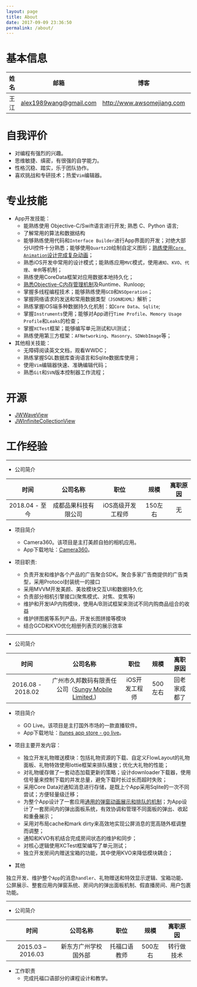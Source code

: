 ```yaml
---
layout: page
title: About
date: 2017-09-09 23:36:50
permalink: /about/
---
```


# 基本信息

| 姓名 | 邮箱 | 博客 | GitHub |
| :---: | :---: | :---: | :---: | 
| 王江 | alex1989wang@gmail.com | http://www.awsomejiang.com | https://github.com/Alex1989Wang |

# 自我评价

- 对编程有强烈的兴趣。
- 思维敏捷、缜密，有很强的自学能力。
- 性格沉稳、踏实，乐于团队协作。
- 喜欢挑战和专研技术；热爱`Vim`编辑器。

# 专业技能 

- App开发技能：
	- 能熟练使用 Objective-C/Swift语言进行开发; 熟悉 C、Python 语言;
	- 了解常用的算法和数据结构
	- 能够熟练使用代码和`Interface Builder`进行App界面的开发；对绝大部分UI控件十分熟悉；能够使用`Quartz2D`绘制自定义图形；[熟练使用`Core Animation`设计完成复杂动画](https://alex1989wang.gitbooks.io/core-animation/content/)；
	- 熟悉iOS开发中常用的设计模式；能熟练应用`MVC`模式，使用`通知`、`KVO`、`代理`、`单例`等机制；
	- 熟练使用CoreData框架对应用数据本地持久化；
	- [熟悉Objective-C内存管理机制](http://www.awsomejiang.com/2018/01/15/Memory-Management-For-iOS-Apps-No-2/)及Runtime、Runloop;
	- 掌握多线程编程技术；能够熟练使用`GCD`和`NSOperation`；
	- 掌握网络请求的发送和常用数据类型`（JSON和XML）`解析；
	- 熟练掌握iOS端多种数据持久化机制：如`Core Data`、`Sqlite`;
	- 掌握`Instruments`使用；能够对App进行`Time Profile`、`Memory Usage Profile`和`Leaks`的检查；
	- 掌握`XCTest`框架；能够编写单元测试和UI测试；
	- 熟练使用第三方框架：`AFNetworking`、`Masonry`、`SDWebImage`等；
- 其他相关技能：
	- 无障碍阅读英文文档，观看WWDC；
	- 熟练掌握SQL数据库查询语言和Sqlite数据库使用；
	- 使用`Vim`编辑器快速、准确编辑代码；
	- 熟悉`Git`和`SVN`版本控制器工作流程；

# 开源

- [JWWaveView](https://github.com/Alex1989Wang/JWWaveView)
- [JWInfiniteCollectionView](https://github.com/Alex1989Wang/JWInfiniteCollectionView)

# 工作经验

----
- 公司简介 

| 时间 | 公司名称 | 职位 | 规模 | 离职原因 |
| :---: | :---: | :---: | :---: | :---: |
| 2018.04 - 至今 | 成都品果科技有限公司 | iOS高级开发工程师 | 150左右 | 无 |

- 项目简介
    - Camera360。该项目是主打美颜自拍的相机应用。
    - App下载地址：[Camera360](https://apps.apple.com/cn/app/camera360-ultimate/id443354861)。

- 项目职责:
    - 负责开发和维护各个产品的广告聚合SDK。聚合多家广告商提供的广告类型，采用Protocol封装统一的接口
    - 采用MVVM开发美颜、美妆模块交互UI和数据持久化
    - 负责部分相机引擎接口(聚焦模式、对焦、变焦等)
    - 维护和开发IAP内购模块，使用A/B测试框架来测试不同内购商品组合的收益
    - 维护拼图酱等系列产品，开发长图拼接等模块
    - 结合GCD和KVO优化相册列表页的展示效率

----
- 公司简介 

| 时间 | 公司名称 | 职位 | 规模 | 离职原因 |
| :---: | :---: | :---: | :---: | :---: |
| 2016.08 - 2018.02 | 广州市久邦数码有限责任公司（[Sungy Mobile Limited.](http://www.3g.net.cn/)) | iOS开发工程师 | 500左右 | 回老家成都了 |

- 项目简介
    - GO Live。该项目是主打国外市场的一款直播软件。
    - App下载地址：[itunes app store - go live](https://itunes.apple.com/app/id1296697241?mt=8)。

- 项目主要开发内容：
    - 独立开发礼物赠送模块：包括礼物资源的下载、自定义FlowLayout的礼物面板、礼物特效使用lottie框架来排队播放；优化大礼物的性能；
    - 对礼物缓存做了一套动态加载更新的策略；设计downloader下载器，使用信号量来控制下载的并发总量，避免下载时长过长而超时失败；
    - 采用Core Data对通知消息进行存储，是既上个App采用Sqlite的一次不同尝试；方便轻量级迁移；
    - 为整个App设计了一套应用[通用的弹窗动画展示和排队的机制](http://www.awsomejiang.com/2017/09/27/design-roubust-alert-views/)；为App设计了一套房间内的弹出面板系统，有效协调和管理不同面板的弹出、收起和重叠展示；
    - 采用对布局cache和mark dirty来高效地实现公屏消息的宽高随外框调整而调整；
    - 通知和KVO有机结合完成房间状态的维护和同步；
    - 对核心逻辑使用XCTest框架编写了单元测试；
    - 独立开发房间内赠送宝箱的功能，其中使用KVO来降低模块耦合；

- 其他

独立开发、维护整个`App`的消息`handler`、礼物赠送和特效显示逻辑、宝箱功能、公屏展示、整套应用内弹窗系统、房间内的弹出面板机制、假直播房间、用户包裹功能。

----

- 公司简介 

| 时间 | 公司名称 | 职位 | 规模 | 离职原因 |
| :---: | :---: | :---: | :---: | :---: |
| 2015.03 – 2016.03 | 新东方广州学校国外部 | 托福口语教师 | 500左右 | 转行做技术 |

- 工作职责
	- 完成托福口语部分的课程设计和教学。


